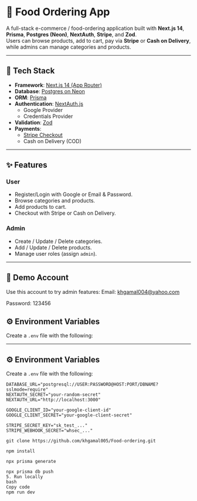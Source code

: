 # 🍔 Food Ordering App

A full-stack e-commerce / food-ordering application built with **Next.js 14**, **Prisma**, **Postgres (Neon)**, **NextAuth**, **Stripe**, and **Zod**.  
Users can browse products, add to cart, pay via **Stripe** or **Cash on Delivery**, while admins can manage categories and products.

---

## 🚀 Tech Stack
- **Framework**: [Next.js 14 (App Router)](https://nextjs.org/)
- **Database**: [Postgres on Neon](https://neon.tech/)
- **ORM**: [Prisma](https://www.prisma.io/)
- **Authentication**: [NextAuth.js](https://next-auth.js.org/)  
  - Google Provider  
  - Credentials Provider
- **Validation**: [Zod](https://zod.dev/)
- **Payments**:  
  - [Stripe Checkout](https://stripe.com/)  
  - Cash on Delivery (COD)

---

## ✨ Features
### User
- Register/Login with Google or Email & Password.
- Browse categories and products.
- Add products to cart.
- Checkout with Stripe or Cash on Delivery.

### Admin
- Create / Update / Delete categories.
- Add / Update / Delete products.
- Manage user roles (assign `admin`).

---

## 🔑 Demo Account
Use this account to try admin features:
Email: khgamal004@yahoo.com

Password: 123456

## ⚙️ Environment Variables
Create a `.env` file with the following:

---

## ⚙️ Environment Variables
Create a `.env` file with the following:

```env
DATABASE_URL="postgresql://USER:PASSWORD@HOST:PORT/DBNAME?sslmode=require"
NEXTAUTH_SECRET="your-random-secret"
NEXTAUTH_URL="http://localhost:3000"

GOOGLE_CLIENT_ID="your-google-client-id"
GOOGLE_CLIENT_SECRET="your-google-client-secret"

STRIPE_SECRET_KEY="sk_test_..."
STRIPE_WEBHOOK_SECRET="whsec_..."

git clone https://github.com/khgamal005/Food-ordering.git

npm install

npx prisma generate

npx prisma db push
5. Run locally
bash
Copy code
npm run dev